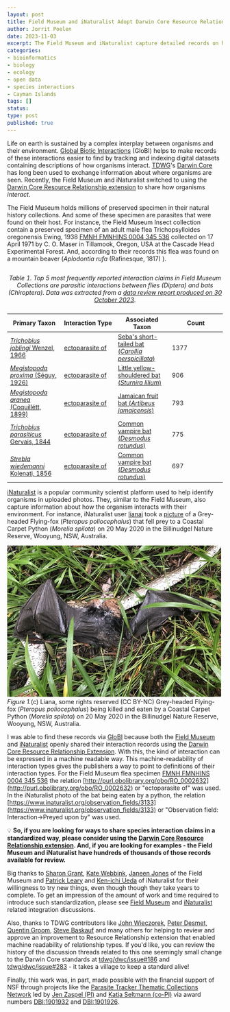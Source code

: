 ```yaml
---
layout: post
title: Field Museum and iNaturalist Adopt Darwin Core Resource Relationship Standard to Share Species Interaction Records 
author: Jorrit Poelen
date: 2023-11-03
excerpt: The Field Museum and iNaturalist capture detailed records on how species interact. They both showed their capacity to innovate by using the recently improved Darwin Core Resource Relationship extensions to publish their interaction records. By using this standards based approach, they facilitate access to the valueable biodiversity knowledge they keep, and provide examples for others to follow. 
categories:
- bioinformatics
- biology
- ecology
- open data
- species interactions
- Cayman Islands
tags: []
status: 
type: post
published: true
---
```


Life on earth is sustained by a complex interplay between organisms and their environment. [Global Biotic Interactions](https://globalbioticinteractions.org) (GloBI) helps to make records of these interactions easier to find by tracking and indexing digital datasets containing descriptions of how organisms interact. [TDWG](https://tdwg.org)'s [Darwin Core](https://www.tdwg.org/standards/dwc/) has long been used to exchange information about where organisms are seen. Recently, the Field Museum and iNaturalist switched to using the [Darwin Core Resource Relationship extension](https://dwc.tdwg.org/terms/#resourcerelationship) to share how organisms _interact_.

The Field Museum holds millions of preserved specimen in their natural history collections. And some of these specimen are parasites that were found on their host. For instance, the Field Museum Insect collection contain a preserved specimen of an adult male flea Trichopsylloides oregonensis Ewing, 1938 [FMNH FMNHINS 0004 345 536](https://db.fieldmuseum.org/65167e0f-0e31-4884-a34e-577ffdb54545) collected on 17 April 1971 by C. O. Maser in Tillamook, Oregon, USA at the Cascade Head Experimental Forest. And, according to their records this flea was found on a mountain beaver (_Aplodontia rufa_  (Rafinesque, 1817) ).

<table>
<caption><p><em>Table 1. Top 5 most frequently reported interaction claims in Field Museum Collections are parasitic interactions between flies (Diptera) and bats (Chiroptera). Data was extracted from a <a href="/assets/fmnh-review-2023-10-30.pdf">data review report produced on 30 October 2023</a>.</em></p></caption>
<colgroup>
<col style="width: 25%">
<col style="width: 25%">
<col style="width: 25%">
<col style="width: 25%">
</colgroup>
<thead>
<tr class="header">
<th>Primary Taxon</th>
<th>Interaction Type</th>
<th>Associated Taxon</th>
<th>Count</th>
</tr>
</thead>
<tbody>
<tr class="odd">
<td><a href="https://www.catalogueoflife.org/data/taxon/7CQFK"><em>Trichobius joblingi</em> Wenzel, 1966</a></td>
<td><a href="http://purl.obolibrary.org/obo/RO_0002632">ectoparasite of</a></td>
<td><a href="https://en.wikipedia.org/wiki/Seba's_short-tailed_bat">Seba's short-tailed bat (<em>Carollia perspicillata</em>)</a></td>
<td>1377</td>
</tr>
<tr class="even">
<td><a href="https://www.catalogueoflife.org/data/taxon/3Z25Q"><em>Megistopoda proxima</em> (Séguy, 1926)</a></td>
<td><a href="http://purl.obolibrary.org/obo/RO_0002632">ectoparasite of</a></td>
<td><a href="https://en.wikipedia.org/wiki/Little_yellow-shouldered_bat">Little yellow-shouldered bat (<em>Sturnira lilium</em>)</a></td>
<td>906</td>
</tr>
<tr class="odd">
<td><a href="https://www.catalogueoflife.org/data/taxon/3Z25L"><em>Megistopoda aranea</em> (Coquillétt, 1899)</a></td>
<td><a href="http://purl.obolibrary.org/obo/RO_0002632">ectoparasite of</a></td>
<td><a href="https://en.wikipedia.org/wiki/Jamaican_fruit_bat">Jamaican fruit bat (<em>Artibeus jamaicensis</em>)</a></td>
<td>793</td>
</tr>
<tr class="even">
<td><a href="https://www.catalogueoflife.org/data/taxon/7D2FV"><em>Trichobius parasiticus</em> Gervais, 1844</a></td>
<td><a href="http://purl.obolibrary.org/obo/RO_0002632">ectoparasite of</a></td>
<td><a href="https://en.wikipedia.org/wiki/Common_vampire_bat">Common vampire bat (<em>Desmodus rotundus</em>)</a></td>
<td>775</td>
</tr>
<tr class="odd">
<td><a href="https://www.catalogueoflife.org/data/taxon/52WST"><em>Strebla wiedemanni</em> Kolenati, 1856</a></td>
<td><a href="http://purl.obolibrary.org/obo/RO_0002632">ectoparasite of</a></td>
<td><a href="https://en.wikipedia.org/wiki/Common_vampire_bat">Common vampire bat (<em>Desmodus rotundus</em>)</a></td>
<td>697</td>
</tr>
</tbody>
</table>  



[iNaturalist](https://inaturalist.org) is a popular community scientist platform used to help identify organisms in uploaded photos. They, similar to the Field Museum, also capture information about how the organism interacts with their environment. For instance, iNaturalist user [lianaj](https://www.inaturalist.org/people/lianaj) took a [picture](https://www.inaturalist.org/observations/46552699) of a Grey-headed Flying-fox (_Pteropus poliocephalus_) that fell prey to a Coastal Carpet Python (_Morelia spilota_) on 20 May 2020 in the Billinudgel Nature Reserve, Wooyung, NSW, Australia. 
  
<div class="figure figure-globi right">
  <a href="https://www.inaturalist.org/observations/46552699"><img src="/assets/inaturalist-photo-73834483.jpg" alt=""/></a>
    <div class="figcaption"><em>Figure 1.</em>(c) Liana, some rights reserved (CC BY-NC) Grey-headed Flying-fox (<em>Pteropus poliocephalus</em>) being killed and eaten by a Coastal Carpet Python (<em>Morelia spilota</em>) on 20 May 2020 in the Billinudgel Nature Reserve, Wooyung, NSW, Australia.</div>
</div>

I was able to find these records via [GloBI](https://globalbioticinteractions.org) because both the [Field Museum](https://globalbioticinteractions.org/?accordingTo=globi:globalbioticinteractions/fmnh) and [iNaturalist](https://globalbioticinteractions.org/accordingTo=globi:globalbioticinteractions/inaturalist) openly shared their interaction records using the [Darwin Core Resource Relationship Extension](https://dwc.tdwg.org/terms/#resourcerelationship). With this, the kind of interaction can be expressed in a machine readable way. This machine-readability of interaction types gives the publishers a way to point to definitions of their interaction types. For the Field Museum flea specimen [FMNH FMNHINS 0004 345 536](https://db.fieldmuseum.org/65167e0f-0e31-4884-a34e-577ffdb54545) the relation [http://purl.obolibrary.org/obo/RO_0002632](http://purl.obolibrary.org/obo/RO_0002632) or "ectoparasite of" was used. In the iNaturalist photo of the bat being eaten by a python, the relation [https://www.inaturalist.org/observation_fields/3133](https://www.inaturalist.org/observation_fields/3133) or "Observation field: Interaction->Preyed upon by" was used. 

💡 **So, if you are looking for ways to share species interaction claims in a standardized way, please consider using the [Darwin Core Resource Relationship extension](https://dwc.tdwg.org/terms/#resourcerelationship). And, if you are looking for examples - the Field Museum and iNaturalist have hundreds of thousands of those records available for review.**

Big thanks to [Sharon Grant](https://orcid.org/0000-0002-0201-732X), [Kate Webbink](https://orcid.org/0000-0002-8347-0942), [Janeen Jones](https://orcid.org/0000-0002-1261-8049) of the Field Museum and [Patrick Leary](https://orcid.org/0000-0001-5172-8577) and [Ken-ichi Ueda](https://orcid.org/0000-0003-0145-6846) of iNaturalist for their willingness to try new things, even though though they take years to complete. To get an impression of the amount of work and time required to introduce such standardization, please see [Field Museum](https://github.com/globalbioticinteractions/globalbioticinteractions/issues/609#issuecomment-790649340) and [iNaturalist](https://github.com/globalbioticinteractions/globalbioticinteractions/issues/427) related integration discussions. 

Also, thanks to TDWG contributors like [John Wieczorek](https://orcid.org/0000-0003-1144-0290), [Peter Desmet](https://orcid.org/0000-0002-8442-8025), [Quentin Groom](https://orcid.org/0000-0002-0596-5376), [Steve Baskauf](https://orcid.org/0000-0003-4365-3135) and many others for helping to review and approve an improvement to Resource Relationship extension that enabled machine readability of relationship types. If you'd like, you can review the history of the discussion threads related to this one seemingly small change to the Darwin Core standards at [tdwg/dwc/issue#186](https://github.com/tdwg/dwc/issues/186) and [tdwg/dwc/issue#283](https://github.com/tdwg/dwc/issues/283) - it takes a village to keep a standard alive!

Finally, this work was, in part, made possible with the financial support of NSF through projects like the [Parasite Tracker Thematic Collections Network](https://www.globalbioticinteractions.org/parasitetracker/) led by [Jen Zaspel (PI)](https://orcid.org/0000-0003-3960-0364) and [Katja Seltmann (co-PI)](https://orcid.org/0000-0001-5354-6048) via award numbers [DBI:1901932](https://www.nsf.gov/awardsearch/showAward?AWD_ID=1901932) and [DBI:1901926](https://www.nsf.gov/awardsearch/showAward?AWD_ID=1901926).


